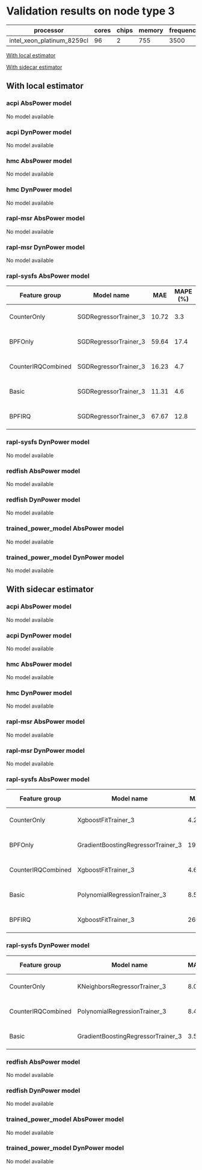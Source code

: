 # Validation results on node type 3

| processor | cores | chips | memory | frequency |
| --- | --- | --- | --- | --- |
| intel_xeon_platinum_8259cl | 96 | 2 | 755 | 3500 |

[With local estimator](#with-local-estimator)

[With sidecar estimator](#with-sidecar-estimator)

## With local estimator

### acpi AbsPower model

No model available

### acpi DynPower model

No model available

### hmc AbsPower model

No model available

### hmc DynPower model

No model available

### rapl-msr AbsPower model

No model available

### rapl-msr DynPower model

No model available

### rapl-sysfs AbsPower model

| Feature group | Model name | MAE | MAPE (%) | URL |
| --- | --- | --- | --- | --- |
| CounterOnly | SGDRegressorTrainer_3 | 10.72 | 3.3 | https://raw.githubusercontent.com/sustainable-computing-io/kepler-model-db/main/models/v0.7/ec2-0.7.11/rapl-sysfs/AbsPower/CounterOnly/SGDRegressorTrainer_3.json |
| BPFOnly | SGDRegressorTrainer_3 | 59.64 | 17.4 | https://raw.githubusercontent.com/sustainable-computing-io/kepler-model-db/main/models/v0.7/ec2-0.7.11/rapl-sysfs/AbsPower/BPFOnly/SGDRegressorTrainer_3.json |
| CounterIRQCombined | SGDRegressorTrainer_3 | 16.23 | 4.7 | https://raw.githubusercontent.com/sustainable-computing-io/kepler-model-db/main/models/v0.7/ec2-0.7.11/rapl-sysfs/AbsPower/CounterIRQCombined/SGDRegressorTrainer_3.json |
| Basic | SGDRegressorTrainer_3 | 11.31 | 4.6 | https://raw.githubusercontent.com/sustainable-computing-io/kepler-model-db/main/models/v0.7/ec2-0.7.11/rapl-sysfs/AbsPower/Basic/SGDRegressorTrainer_3.json |
| BPFIRQ | SGDRegressorTrainer_3 | 67.67 | 12.8 | https://raw.githubusercontent.com/sustainable-computing-io/kepler-model-db/main/models/v0.7/ec2-0.7.11/rapl-sysfs/AbsPower/BPFIRQ/SGDRegressorTrainer_3.json |
### rapl-sysfs DynPower model

No model available

### redfish AbsPower model

No model available

### redfish DynPower model

No model available

### trained_power_model AbsPower model

No model available

### trained_power_model DynPower model

No model available

## With sidecar estimator

### acpi AbsPower model

No model available

### acpi DynPower model

No model available

### hmc AbsPower model

No model available

### hmc DynPower model

No model available

### rapl-msr AbsPower model

No model available

### rapl-msr DynPower model

No model available

### rapl-sysfs AbsPower model

| Feature group | Model name | MAE | MAPE (%) | URL |
| --- | --- | --- | --- | --- |
| CounterOnly | XgboostFitTrainer_3 | 4.25 | 0.9 | https://raw.githubusercontent.com/sustainable-computing-io/kepler-model-db/main/models/v0.7/ec2-0.7.11/rapl-sysfs/AbsPower/CounterOnly/XgboostFitTrainer_3.zip |
| BPFOnly | GradientBoostingRegressorTrainer_3 | 19.37 | 5.4 | https://raw.githubusercontent.com/sustainable-computing-io/kepler-model-db/main/models/v0.7/ec2-0.7.11/rapl-sysfs/AbsPower/BPFOnly/GradientBoostingRegressorTrainer_3.zip |
| CounterIRQCombined | XgboostFitTrainer_3 | 4.61 | 1.9 | https://raw.githubusercontent.com/sustainable-computing-io/kepler-model-db/main/models/v0.7/ec2-0.7.11/rapl-sysfs/AbsPower/CounterIRQCombined/XgboostFitTrainer_3.zip |
| Basic | PolynomialRegressionTrainer_3 | 8.54 | 3.1 | https://raw.githubusercontent.com/sustainable-computing-io/kepler-model-db/main/models/v0.7/ec2-0.7.11/rapl-sysfs/AbsPower/Basic/PolynomialRegressionTrainer_3.zip |
| BPFIRQ | XgboostFitTrainer_3 | 26.38 | 6.4 | https://raw.githubusercontent.com/sustainable-computing-io/kepler-model-db/main/models/v0.7/ec2-0.7.11/rapl-sysfs/AbsPower/BPFIRQ/XgboostFitTrainer_3.zip |
### rapl-sysfs DynPower model

| Feature group | Model name | MAE | MAPE (%) | URL |
| --- | --- | --- | --- | --- |
| CounterOnly | KNeighborsRegressorTrainer_3 | 8.05 | 74.0 | https://raw.githubusercontent.com/sustainable-computing-io/kepler-model-db/main/models/v0.7/ec2-0.7.11/rapl-sysfs/DynPower/CounterOnly/KNeighborsRegressorTrainer_3.zip |
| CounterIRQCombined | PolynomialRegressionTrainer_3 | 8.41 | 68.9 | https://raw.githubusercontent.com/sustainable-computing-io/kepler-model-db/main/models/v0.7/ec2-0.7.11/rapl-sysfs/DynPower/CounterIRQCombined/PolynomialRegressionTrainer_3.zip |
| Basic | GradientBoostingRegressorTrainer_3 | 3.53 | 25.7 | https://raw.githubusercontent.com/sustainable-computing-io/kepler-model-db/main/models/v0.7/ec2-0.7.11/rapl-sysfs/DynPower/Basic/GradientBoostingRegressorTrainer_3.zip |
### redfish AbsPower model

No model available

### redfish DynPower model

No model available

### trained_power_model AbsPower model

No model available

### trained_power_model DynPower model

No model available

